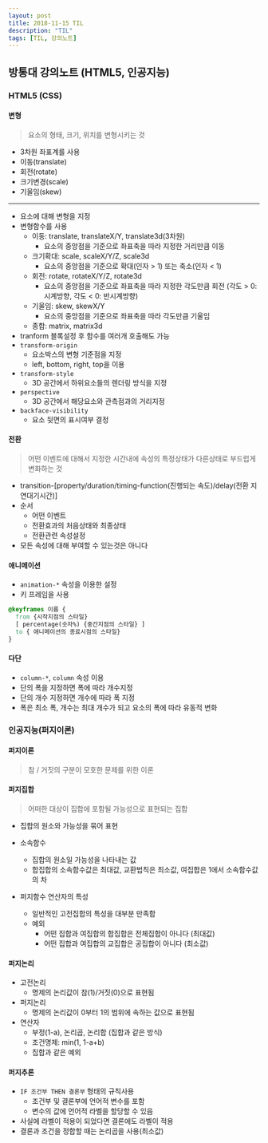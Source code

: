 ```yaml
---
layout: post
title: 2018-11-15 TIL
description: "TIL"
tags: [TIL, 강의노트]
---
```


## 방통대 강의노트 (HTML5, 인공지능)

### HTML5 (CSS)

#### 변형

> 요소의 형태, 크기, 위치를 변형시키는 것

- 3차원 좌표계를 사용
- 이동(translate)
- 회전(rotate)
- 크기변경(scale)
- 기울임(skew)

---

- 요소에 대해 변형을 지정
- 변형함수를 사용
  - 이동: translate, translateX/Y, translate3d(3차원)
    - 요소의 중앙점을 기준으로 좌표축을 따라 지정한 거리만큼 이동
  - 크기확대: scale, scaleX/Y/Z, scale3d
    - 요소의 중앙점을 기준으로 확대(인자 > 1) 또는 축소(인자 < 1)
  - 회전: rotate, rotateX/Y/Z, rotate3d
    - 요소의 중앙점을 기준으로 좌표축을 따라 지정한 각도만큼 회전 (각도 > 0: 시계방향, 각도 < 0: 반시계방향)
  - 기울임: skew, skewX/Y
    - 요소의 중앙점을 기준으로 좌표축을 따라 각도만큼 기울임
  - 종합: matrix, matrix3d
- tranform 블록설정 후 함수를 여러개 호출해도 가능
- `transform-origin`
  - 요소박스의 변형 기준점을 지정
  - left, bottom, right, top을 이용
- `transform-style`
  - 3D 공간에서 하위요소들의 렌더링 방식을 지정
- `perspective`
  - 3D 공간에서 해당요소와 관측점과의 거리지정
- `backface-visibility`
  - 요소 뒷면의 표시여부 결정

#### 전환

> 어떤 이벤트에 대해서 지정한 시간내에 속성의 특정상태가 다른상태로 부드럽게 변화하는 것

- transition-[property/duration/timing-function(진행되는 속도)/delay(전환 지연대기시간)]
- 순서
  - 어떤 이벤트
  - 전환효과의 처음상태와 최종상태
  - 전환관련 속성설정
- 모든 속성에 대해 부여할 수 있는것은 아니다

#### 애니메이션

- `animation-*` 속성을 이용한 설정
- 키 프레임을 사용

```css
@keyframes 이름 {
  from {시작지점의 스타일}
  [ percentage(숫자%) {중간지점의 스타일} ]
  to { 애니메이션의 종료시점의 스타일}
}
```

#### 다단

- `column-*`, `column` 속성 이용
- 단의 폭을 지정하면 폭에 따라 개수지정
- 단의 개수 지정하면 개수에 따라 폭 지정
- 폭은 최소 폭, 개수는 최대 개수가 되고 요소의 폭에 따라 유동적 변화

### 인공지능(퍼지이론)

#### 퍼지이론

> 참 / 거짓의 구분이 모호한 문제를 위한 이론

#### 퍼지집합

> 어떠한 대상이 집합에 포함될 가능성으로 표현되는 집합

- 집합의 원소와 가능성을 묶어 표현

- 소속함수

  - 집합의 원소일 가능성을 나타내는 값
  - 합집합의 소속함수값은 최대값, 교환법칙은 최소값, 여집합은 1에서 소속함수값의 차

- 퍼지함수 연산자의 특성
  - 일반적인 고전집합의 특성을 대부분 만족함
  - 예외
    - 어떤 집합과 여집합의 합집합은 전체집합이 아니다 (최대값)
    - 어떤 집합과 여집합의 교집합은 공집합이 아니다 (최소값)

#### 퍼지논리

- 고전논리
  - 명제의 논리값이 참(1)/거짓(0)으로 표현됨
- 퍼지논리
  - 명제의 논리값이 0부터 1의 범위에 속하는 값으로 표현됨
- 연산자
  - 부정(1-a), 논리곱, 논리합 (집합과 같은 방식)
  - 조건명제: min(1, 1-a+b)
  - 집합과 같은 예외

#### 퍼지추론

- `IF 조건부 THEN 결론부` 형태의 규칙사용
  - 조건부 및 결론부에 언어적 변수를 포함
  - 변수의 값에 언어적 라벨을 할당할 수 있음
- 사실에 라벨이 적용이 되었다면 결론에도 라벨이 적용
- 결론과 조건을 정합할 때는 논리곱을 사용(최소값)

